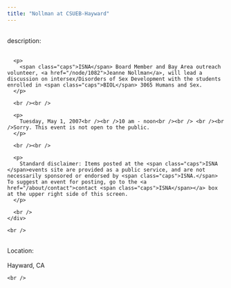 ```yaml
---
title: "Nollman at CSUEB-Hayward"
---
```


<div class="flexinode-body flexinode-2">
  <div class="flexinode-textarea-1">
    <div class="form-item">
      <br /> <label>description:</label><br /><br /> 
      
      <p>
        <span class="caps">ISNA</span> Board Member and Bay Area outreach volunteer, <a href="/node/1082">Jeanne Nollman</a>, will lead a discussion on intersex/Disorders of Sex Development with the students enrolled in <span class="caps">BIOL</span> 3065 Humans and Sex.
      </p>
      
      <br /><br />
      
      <p>
        Tuesday, May 1, 2007<br /><br />10 am - noon<br /><br /> <br /><br />Sorry. This event is not open to the public.
      </p>
      
      <br /><br />
      
      <p>
        Standard disclaimer: Items posted at the <span class="caps">ISNA </span>events site are provided as a public service, and are not necessarily sponsored or endorsed by <span class="caps">ISNA.</span> To suggest an event for posting, go to the <a href="/about/contact">contact <span class="caps">ISNA</span></a> box at the upper right side of this screen.
      </p>
      
      <br />
    </div>
    
    <br />
  </div>
  
  <div class="flexinode-textfield-2">
    <div class="form-item">
      <br /> <label>Location:</label><br /><br /> Hayward, CA<br />
    </div>
    
    <br />
  </div>
</div>